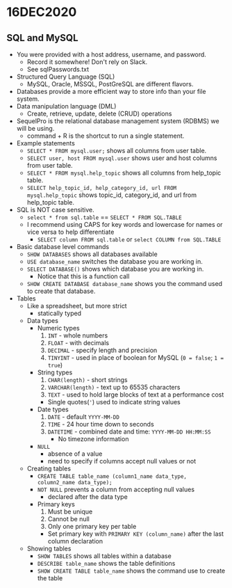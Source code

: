 # 16DEC2020

## SQL and MySQL

* You were provided with a host address, username, and password.
    * Record it somewhere! Don't rely on Slack.
    * See sqlPasswords.txt
* Structured Query Language (SQL)
    * MySQL, Oracle, MSSQL, PostGreSQL are different flavors.
* Databases provide a more efficient way to store info than your file system.
* Data manipulation language (DML)
    * Create, retrieve, update, delete (CRUD) operations
* SequelPro is the relational database management system (RDBMS) we will be using.
    * command + R is the shortcut to run a single statement.
* Example statements
    * `SELECT * FROM mysql.user;` shows all columns from user table.
    * `SELECT user, host FROM mysql.user` shows user and host columns from user table.
    * `SELECT * FROM mysql.help_topic` shows all columns from help_topic table.
    * `SELECT help_topic_id, help_category_id, url FROM mysql.help_topic` shows topic_id, category_id, and url from help_topic table.
* SQL is NOT case sensitive.
    * `select * from sql.table` == `SELECT * FROM SQL.TABLE`
    * I recommend using CAPS for key words and lowercase for names or vice versa to help differentiate
        * `SELECT column FROM sql.table` or `select COLUMN from SQL.TABLE` 
* Basic database level commands
    * `SHOW DATABASES` shows all databases available
    * `USE database_name` switches the database you are working in.
    * `SELECT DATABASE()` shows which database you are working in.
        * Notice that this is a function call
    * `SHOW CREATE DATABASE database_name` shows you the command used to create that database.
* Tables
    * Like a spreadsheet, but more strict
        * statically typed
    * Data types
        * Numeric types
            1. `INT` - whole numbers
            2. `FLOAT` - with decimals
            3. `DECIMAL` - specify length and precision
            4. `TINYINT` - used in place of boolean for MySQL (`0 = false`; `1 = true`)
        * String types
            1. `CHAR(length)` - short strings
            2. `VARCHAR(length)` - text up to 65535 characters
            3. `TEXT` - used to hold large blocks of text at a performance cost
            * Single quotes(`'`) used to indicate string values
        * Date types
            1. `DATE` - default `YYYY-MM-DD`
            2. `TIME` - 24 hour time down to seconds
            3. `DATETIME` - combined date and time:  `YYYY-MM-DD HH:MM:SS`
                * No timezone information
        * `NULL`
            * absence of a value
            * need to specify if columns accept null values or not
    * Creating tables
        * `CREATE TABLE table_name (column1_name data_type, column2_name data_type);`
        * `NOT NULL` prevents a column from accepting null values
            * declared after the data type
        * Primary keys
            1. Must be unique
            2. Cannot be null
            3. Only one primary key per table
            * Set primary key with `PRIMARY KEY (column_name)` after the last column declaration
    * Showing tables
        * `SHOW TABLES` shows all tables within a database
        * `DESCRIBE table_name` shows the table definitions
        * `SHOW CREATE TABLE table_name` shows the command use to create the table